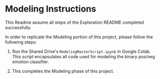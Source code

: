 # Modeling Instructions
This Readme assume all steps of the Exploration README completed successfully.

In order to replicate the Modeling portion of this project, please follow the following steps:

1. Run the Shared Drive's `ModelingMasterScript.ipynb` in Google Colab. This script encapsulates all code used for modeling the binary pos/neg emotion classifier.

2. This completes the Modeling phase of this project.
